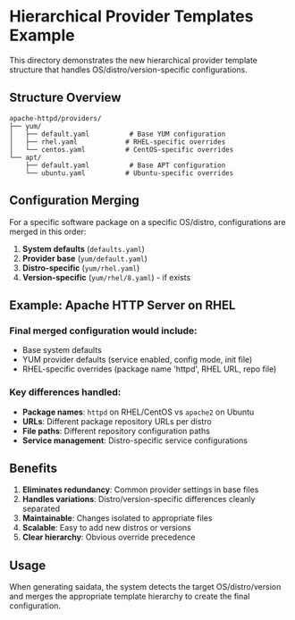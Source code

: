 # Hierarchical Provider Templates Example

This directory demonstrates the new hierarchical provider template structure that handles OS/distro/version-specific configurations.

## Structure Overview

```
apache-httpd/providers/
├── yum/
│   ├── default.yaml          # Base YUM configuration
│   ├── rhel.yaml            # RHEL-specific overrides
│   └── centos.yaml          # CentOS-specific overrides
└── apt/
    ├── default.yaml          # Base APT configuration
    └── ubuntu.yaml          # Ubuntu-specific overrides
```

## Configuration Merging

For a specific software package on a specific OS/distro, configurations are merged in this order:

1. **System defaults** (`defaults.yaml`)
2. **Provider base** (`yum/default.yaml`)
3. **Distro-specific** (`yum/rhel.yaml`)
4. **Version-specific** (`yum/rhel/8.yaml`) - if exists

## Example: Apache HTTP Server on RHEL

### Final merged configuration would include:
- Base system defaults
- YUM provider defaults (service enabled, config mode, init file)
- RHEL-specific overrides (package name 'httpd', RHEL URL, repo file)

### Key differences handled:
- **Package names**: `httpd` on RHEL/CentOS vs `apache2` on Ubuntu
- **URLs**: Different package repository URLs per distro
- **File paths**: Different repository configuration paths
- **Service management**: Distro-specific service configurations

## Benefits

1. **Eliminates redundancy**: Common provider settings in base files
2. **Handles variations**: Distro/version-specific differences cleanly separated
3. **Maintainable**: Changes isolated to appropriate files
4. **Scalable**: Easy to add new distros or versions
5. **Clear hierarchy**: Obvious override precedence

## Usage

When generating saidata, the system detects the target OS/distro/version and merges the appropriate template hierarchy to create the final configuration.